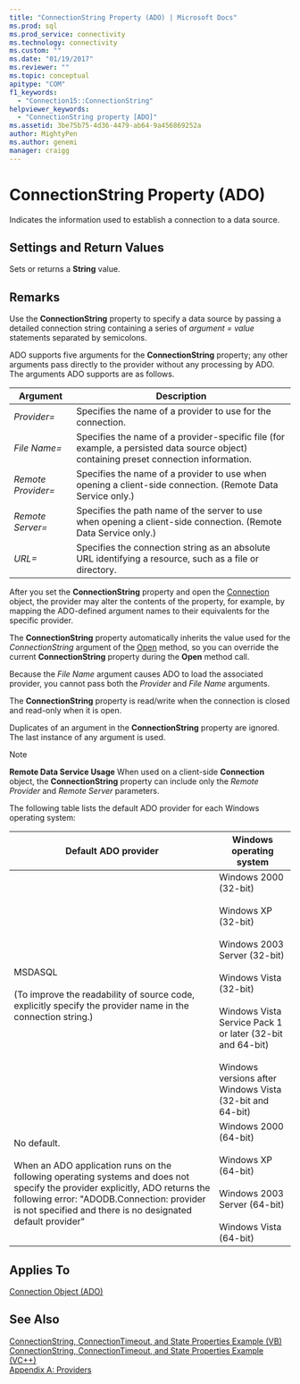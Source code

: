 ```yaml
---
title: "ConnectionString Property (ADO) | Microsoft Docs"
ms.prod: sql
ms.prod_service: connectivity
ms.technology: connectivity
ms.custom: ""
ms.date: "01/19/2017"
ms.reviewer: ""
ms.topic: conceptual
apitype: "COM"
f1_keywords: 
  - "Connection15::ConnectionString"
helpviewer_keywords: 
  - "ConnectionString property [ADO]"
ms.assetid: 3be75b75-4d36-4479-ab64-9a456869252a
author: MightyPen
ms.author: genemi
manager: craigg
---
```

# ConnectionString Property (ADO)
Indicates the information used to establish a connection to a data source.  
  
## Settings and Return Values  
 Sets or returns a **String** value.  
  
## Remarks  
 Use the **ConnectionString** property to specify a data source by passing a detailed connection string containing a series of *argument* *= value* statements separated by semicolons.  
  
 ADO supports five arguments for the **ConnectionString** property; any other arguments pass directly to the provider without any processing by ADO. The arguments ADO supports are as follows.  
  
|Argument|Description|  
|--------------|-----------------|  
|*Provider=*|Specifies the name of a provider to use for the connection.|  
|*File Name=*|Specifies the name of a provider-specific file (for example, a persisted data source object) containing preset connection information.|  
|*Remote Provider=*|Specifies the name of a provider to use when opening a client-side connection. (Remote Data Service only.)|  
|*Remote Server=*|Specifies the path name of the server to use when opening a client-side connection. (Remote Data Service only.)|  
|*URL=*|Specifies the connection string as an absolute URL identifying a resource, such as a file or directory.|  
  
 After you set the **ConnectionString** property and open the [Connection](../../../ado/reference/ado-api/connection-object-ado.md) object, the provider may alter the contents of the property, for example, by mapping the ADO-defined argument names to their equivalents for the specific provider.  
  
 The **ConnectionString** property automatically inherits the value used for the *ConnectionString* argument of the [Open](../../../ado/reference/ado-api/open-method-ado-connection.md) method, so you can override the current **ConnectionString** property during the **Open** method call.  
  
 Because the *File Name* argument causes ADO to load the associated provider, you cannot pass both the *Provider* and *File Name* arguments.  
  
 The **ConnectionString** property is read/write when the connection is closed and read-only when it is open.  
  
 Duplicates of an argument in the **ConnectionString** property are ignored. The last instance of any argument is used.  
  
> [!NOTE]
>  **Remote Data Service Usage** When used on a client-side **Connection** object, the **ConnectionString** property can include only the *Remote Provider* and *Remote Server* parameters.  
  
 The following table lists the default ADO provider for each Windows operating system:  
  
|Default ADO provider|Windows operating system|  
|--------------------------|------------------------------|  
|MSDASQL<br /><br /> (To improve the readability of source code, explicitly specify the provider name in the connection string.)|Windows 2000 (32-bit)<br /><br /> Windows XP (32-bit)<br /><br /> Windows 2003 Server (32-bit)<br /><br /> Windows Vista (32-bit)<br /><br /> Windows Vista Service Pack 1 or later (32-bit and 64-bit)<br /><br /> Windows versions after Windows Vista (32-bit and 64-bit)|  
|No default.<br /><br /> When an ADO application runs on the following operating systems and does not specify the provider explicitly, ADO returns the following error: "ADODB.Connection: provider is not specified and there is no designated default provider"|Windows 2000 (64-bit)<br /><br /> Windows XP (64-bit)<br /><br /> Windows 2003 Server (64-bit)<br /><br /> Windows Vista (64-bit)|  
  
## Applies To  
 [Connection Object (ADO)](../../../ado/reference/ado-api/connection-object-ado.md)  
  
## See Also  
 [ConnectionString, ConnectionTimeout, and State Properties Example (VB)](../../../ado/reference/ado-api/connectionstring-connectiontimeout-and-state-properties-example-vb.md)   
 [ConnectionString, ConnectionTimeout, and State Properties Example (VC++)](../../../ado/reference/ado-api/connectionstring-connectiontimeout-and-state-properties-example-vc.md)   
 [Appendix A: Providers](../../../ado/guide/appendixes/appendix-a-providers.md)
